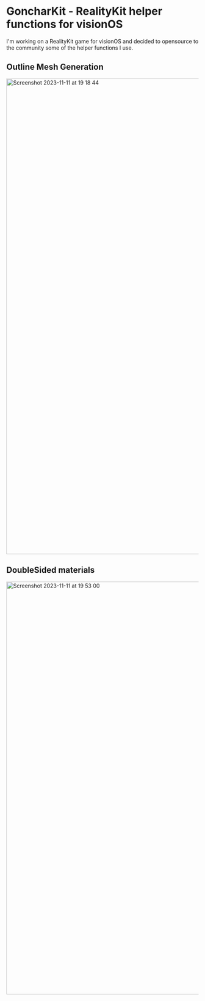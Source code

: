 # GoncharKit - RealityKit helper functions for visionOS

I'm working on a RealityKit game for visionOS and decided to opensource to the community some of the helper functions I use.

## Outline Mesh Generation
<img width="1242" alt="Screenshot 2023-11-11 at 19 18 44" src="https://github.com/gonchar/GoncharKit/assets/1416917/dd2c0226-38c4-4c46-ae47-c05c022c90d5">

## DoubleSided materials
<img width="1078" alt="Screenshot 2023-11-11 at 19 53 00" src="https://github.com/gonchar/GoncharKit/assets/1416917/b6a0d677-8cb9-44be-9f0d-3a3f18fe2a7c">
